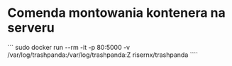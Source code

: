 # Comenda montowania kontenera na serveru 

``` sudo docker run --rm -it -p 80:5000 -v /var/log/trashpanda:/var/log/trashpanda:Z risernx/trashpanda ````
